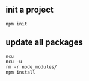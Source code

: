 ## init a project

```
npm init
```

## update all packages

```
ncu
ncu -u
rm -r node_modules/
npm install
```

